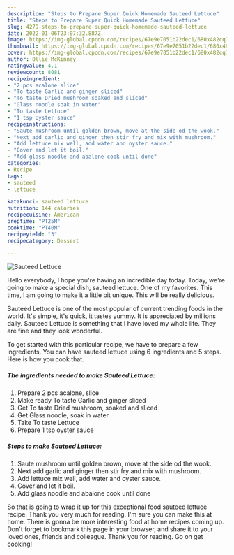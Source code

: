 ```yaml
---
description: "Steps to Prepare Super Quick Homemade Sauteed Lettuce"
title: "Steps to Prepare Super Quick Homemade Sauteed Lettuce"
slug: 4279-steps-to-prepare-super-quick-homemade-sauteed-lettuce
date: 2022-01-06T23:07:32.887Z
image: https://img-global.cpcdn.com/recipes/67e9e7051b22dec1/680x482cq70/sauteed-lettuce-recipe-main-photo.jpg
thumbnail: https://img-global.cpcdn.com/recipes/67e9e7051b22dec1/680x482cq70/sauteed-lettuce-recipe-main-photo.jpg
cover: https://img-global.cpcdn.com/recipes/67e9e7051b22dec1/680x482cq70/sauteed-lettuce-recipe-main-photo.jpg
author: Ollie McKinney
ratingvalue: 4.1
reviewcount: 8081
recipeingredient:
- "2 pcs acalone slice"
- "To taste Garlic and ginger sliced"
- "To taste Dried mushroom soaked and sliced"
- "Glass noodle soak in water"
- "To taste Lettuce"
- "1 tsp oyster sauce"
recipeinstructions:
- "Saute mushroom until golden brown, move at the side od the wook."
- "Next add garlic and ginger then stir fry and mix with mushroom."
- "Add lettuce mix well, add water and oyster sauce."
- "Cover and let it boil."
- "Add glass noodle and abalone cook until done"
categories:
- Recipe
tags:
- sauteed
- lettuce

katakunci: sauteed lettuce 
nutrition: 144 calories
recipecuisine: American
preptime: "PT25M"
cooktime: "PT40M"
recipeyield: "3"
recipecategory: Dessert

---
```



![Sauteed Lettuce](https://img-global.cpcdn.com/recipes/67e9e7051b22dec1/680x482cq70/sauteed-lettuce-recipe-main-photo.jpg)

Hello everybody, I hope you're having an incredible day today. Today, we're going to make a special dish, sauteed lettuce. One of my favorites. This time, I am going to make it a little bit unique. This will be really delicious.



Sauteed Lettuce is one of the most popular of current trending foods in the world. It's simple, it's quick, it tastes yummy. It is appreciated by millions daily. Sauteed Lettuce is something that I have loved my whole life. They are fine and they look wonderful.


To get started with this particular recipe, we have to prepare a few ingredients. You can have sauteed lettuce using 6 ingredients and 5 steps. Here is how you cook that.

<!--inarticleads1-->

##### The ingredients needed to make Sauteed Lettuce:

1. Prepare 2 pcs acalone, slice
1. Make ready To taste Garlic and ginger sliced
1. Get To taste Dried mushroom, soaked and sliced
1. Get Glass noodle, soak in water
1. Take To taste Lettuce
1. Prepare 1 tsp oyster sauce




<!--inarticleads2-->

##### Steps to make Sauteed Lettuce:

1. Saute mushroom until golden brown, move at the side od the wook.
1. Next add garlic and ginger then stir fry and mix with mushroom.
1. Add lettuce mix well, add water and oyster sauce.
1. Cover and let it boil.
1. Add glass noodle and abalone cook until done




So that is going to wrap it up for this exceptional food sauteed lettuce recipe. Thank you very much for reading. I'm sure you can make this at home. There is gonna be more interesting food at home recipes coming up. Don't forget to bookmark this page in your browser, and share it to your loved ones, friends and colleague. Thank you for reading. Go on get cooking!
